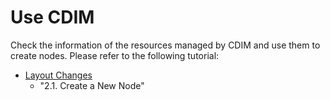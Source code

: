 # Use CDIM

Check the information of the resources managed by CDIM and use them to create nodes. Please refer to the following tutorial:

- [Layout Changes](../../../tutorial/en/layout/README.md)
  - "2.1. Create a New Node"
